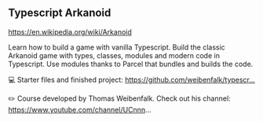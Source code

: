 ## Typescript Arkanoid

https://en.wikipedia.org/wiki/Arkanoid

Learn how to build a game with vanilla Typescript. Build the classic Arkanoid game with types, classes, modules and modern code in Typescript. Use modules thanks to Parcel that bundles and builds the code.

💻 Starter files and finished project: https://github.com/weibenfalk/typescr...​

✏️ Course developed by Thomas Weibenfalk. Check out his channel: https://www.youtube.com/channel/UCnnn...